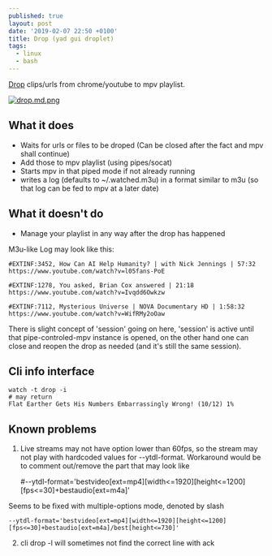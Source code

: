 ```yaml
---
published: true
layout: post
date: '2019-02-07 22:50 +0100'
title: Drop (yad gui droplet)
tags:
  - linux
  - bash
---
```

[Drop](https://raw.githubusercontent.com/brontosaurusrex/stretchbang/master/bin/drop) clips/urls from chrome/youtube to mpv playlist.

[![drop.md.png](https://images.weserv.nl/?url=//cdn.scrot.moe/images/2019/02/07/drop.md.png)](https://scrot.moe/image/aclZQ)

## What it does  
- Waits for urls or files to be droped (Can be closed after the fact and mpv shall continue)
- Add those to mpv playlist (using pipes/socat)
- Starts mpv in that piped mode if not already running
- writes a log (defaults to ~/.watched.m3u) in a format similar to m3u (so that log can be fed to mpv at a later date)

## What it doesn't do  
- Manage your playlist in any way after the drop has happened

M3u-like Log may look like this:  

    #EXTINF:3452, How Can AI Help Humanity? | with Nick Jennings | 57:32
    https://www.youtube.com/watch?v=l05fans-PoE

    #EXTINF:1278, You asked, Brian Cox answered | 21:18
    https://www.youtube.com/watch?v=Ivqdd6Owkzw
    
    #EXTINF:7112, Mysterious Universe | NOVA Documentary HD | 1:58:32
    https://www.youtube.com/watch?v=WifRMy2oOaw
    
There is slight concept of 'session' going on here, 'session' is active until that pipe-controled-mpv instance is opened, on the other hand one can close and reopen the drop as needed (and it's still the same session).
 
 
## Cli info interface

    watch -t drop -i
    # may return
    Flat Earther Gets His Numbers Embarrassingly Wrong! (10/12) 1%
    
## Known problems

1. Live streams may not have option lower than 60fps, so the stream may not play with hardcoded values for --ytdl-format. Workaround would be to comment out/remove the part that may look like

    #--ytdl-format='bestvideo[ext=mp4][width<=1920][height<=1200][fps<=30]+bestaudio[ext=m4a]'
    
Seems to be fixed with multiple-options mode, denoted by slash

    --ytdl-format='bestvideo[ext=mp4][width<=1920][height<=1200][fps<=30]+bestaudio[ext=m4a]/best[height<=730]'

2. cli drop -l will sometimes not find the correct line with ack
